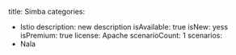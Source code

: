 title: Simba
categories:
  - Istio
description: new description
isAvailable: true
isNew: yess
isPremium: true
license: Apache
scenarioCount: 1
scenarios:
  - Nala
